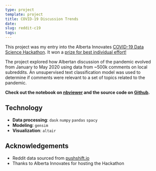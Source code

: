 ```yaml
---
type: project
template: project
title: COVID-19 Discussion Trends
date:
slug: reddit-c19
tags:
---
```


<script src="https://cdnjs.cloudflare.com/ajax/libs/vega/5.13.0/vega.min.js" integrity="sha256-5ANkOqHtTAtUSTOlF7znoJwGhGdGkzvgR+rrSFIpoFE=" crossorigin="anonymous"></script>
<script src="https://cdnjs.cloudflare.com/ajax/libs/vega-lite/4.13.1/vega-lite.min.js" integrity="sha256-gVLCkbJyEVv21r4PrvWDNV3mHUvt5HC8KVv9YHjLlPs=" crossorigin="anonymous"></script>
<script src="https://cdnjs.cloudflare.com/ajax/libs/vega-embed/6.9.0/vega-embed.min.js" integrity="sha256-6lWPqwalQ3ZXNwmeOFofejP1vAT81I5N23ZzA4JE4hI=" crossorigin="anonymous"></script>

This project was my entry into the Alberta Innovates [COVID-19 Data
Science Hackathon][hackathon]. It won a [prize for best individual
effort!][prize]

The project explored how Albertan discussion of the pandemic evolved
from January to May 2020 using data from ~500k comments on local
subreddits. An unsupervised text classification model was used to
determine if comments were relevant to a set of topics related to the
pandemic.

**Check out the notebook on [nbviewer][notebook] and the source
code on [Github][repo].**


<div id="vis"></div>

<script type="text/javascript">
	var spec = "/data/reddit-c19-chart.json"
	  vegaEmbed('#vis', spec).then(function(result) {
  }).catch(console.error);
</script>

## Technology

- **Data processing**: `dask` `numpy` `pandas` `spacy`
- **Modeling**: `gensim`
- **Visualization**: `altair`

## Acknowledgements

- Reddit data sourced from [pushshift.io][pushshift]
- Thanks to Alberta Innovates for hosting the Hackathon

[hackathon]: https://albertainnovates.ca/impact/newsroom/covid-19-hackathon/
[prize]: https://albertainnovates.ca/impact/newsroom/flattening-the-curve-and-promoting-economic-recovery-through-innovation/
[notebook]: https://nbviewer.jupyter.org/github/epsalt/reddit-c19-analysis/blob/master/c19-reddit-alberta.ipynb
[repo]: https://github.com/epsalt/reddit-c19-analysis
[pushshift]: https://pushshift.io/
